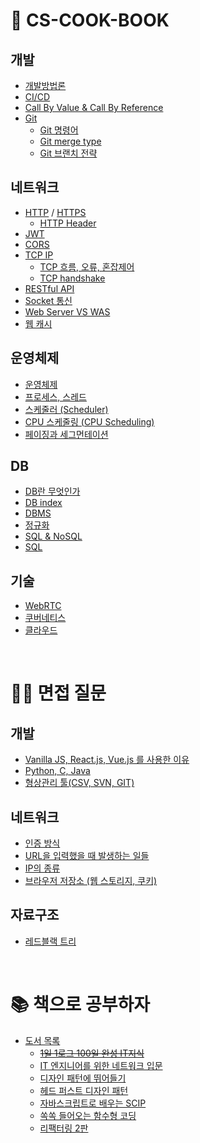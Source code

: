 # :book: CS-COOK-BOOK
## 개발
- [개발방법론](개발/개발방법론.md)
- [CI/CD](개발/CI-CD.md)
- [Call By Value & Call By Reference](개발/Call%20By%20Value%20&%20Call%20By%20Reference.md)
- [Git](개발/Git.md)
    - [Git 명령어](개발/Git_명령어.md)
    - [Git merge type](개발/Git_merge_type.md)
    - [Git 브랜치 전략](개발/Git_branch_전략.md)

## 네트워크
- [HTTP](네트워크/HTTP.md) / [HTTPS](네트워크/HTTPS.md)
	- [HTTP Header](네트워크/HTTP%20Header.md)
- [JWT](네트워크/JWT.md)
- [CORS](네트워크/CORS.md)
- [TCP IP](네트워크/TCP%20IP.md)
	- [TCP 흐름, 오류, 혼잡제어](네트워크/TCP%20흐름,%20오류,%20혼잡제어.md)
	- [TCP handshake](네트워크/TCP%20handshake.md)
- [RESTful API](네트워크/RESTful%20API.md)
- [Socket 통신](네트워크/Socket%20통신.md)
- [Web Server VS WAS](네트워크/Web%20Server%20VS%20WAS.md)
- [웹 캐시](네트워크/웹%20캐시.md)

## 운영체제
- [운영체제](운영체제/운영체제.md)
- [프로세스, 스레드](운영체제/프로세스,%20스레드.md)
- [스케줄러 (Scheduler)](운영체제/스케줄러%20(Scheduler).md)
- [CPU 스케줄링 (CPU Scheduling)](운영체제/CPU%20스케줄링%20(CPU%20Scheduling).md)
- [페이징과 세그먼테이션](운영체제/페이징과%20세그먼테이션.md)

## DB
- [DB란 무엇인가](DB/DB란%20무엇인가.md)
- [DB index](DB/DB%20index.md)
- [DBMS](DB/DBMS.md)
- [정규화](DB/정규화(Normalization).md)
- [SQL & NoSQL](DB/SQL%20&%20NoSQL.md)
- [SQL](DB/SQL.md)

## 기술
- [WebRTC](기술/WebRTC.md)
- [쿠버네티스](기술/쿠버네티스.md)
- [클라우드](기술/클라우드.md)

<br>

# :man_technologist: 면접 질문

## 개발
- [Vanilla JS, React.js, Vue.js 를 사용한 이유](개발/Vanilla%20JS,%20React.js,%20Vue.js%20를%20사용한%20이유.md)
- [Python, C, Java](개발/Python,C,Java.md)
- [형상관리 툴(CSV, SVN, GIT)](개발/형상관리%20툴%20(CVS,%20SVN,%20GIT).md)

## 네트워크
- [인증 방식](네트워크/인증%20방식.md)
- [URL을 입력했을 때 발생하는 일들](네트워크/URL을%20입력했을%20때%20발생하는%20일들.md)
- [IP의 종류](네트워크/IP의%20종류.md)
- [브라우저 저장소 (웹 스토리지, 쿠키)](네트워크/브라우저%20저장소%20(웹%20스토리지,%20쿠키).md)

## 자료구조
- [레드블랙 트리](자료구조/레드%20블랙%20트리.md)

<br>

# :books: 책으로 공부하자

- [도서 목록](books/README.md)
    - ~~[1일 1로그 100일 완성 IT지식](books/1일%201로그%20100일%20완성%20IT지식/README.md)~~
    - [IT 엔지니어를 위한 네트워크 입문](books/IT%20엔지니어를%20위한%20네트워크%20입문/README.md)
    - [디자인 패턴에 뛰어들기](books/디자인%20패턴에%20뛰어들기/README.md)
    - [헤드 퍼스트 디자인 패턴](books/헤드%20퍼스트%20디자인%20패턴/README.md)
    - [자바스크립트로 배우는 SCIP](books/%EC%9E%90%EB%B0%94%EC%8A%A4%ED%81%AC%EB%A6%BD%ED%8A%B8%EB%A1%9C%20%EB%B0%B0%EC%9A%B0%EB%8A%94%20SICP/README.md)
    - [쏙쏙 들어오는 함수형 코딩](books/쏙쏙%20들어오는%20함수형%20코딩/README.md)
    - [리팩터링 2판](books/리팩터링%202판/README.md)
